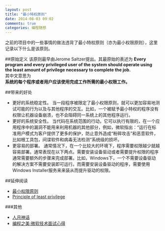 ```yaml
---
layout: post
title: "最小特权原则"
date: 2014-08-03 09:02
comments: true
categories: 编程随想
---
```

之前的项目中的一些事情的做法违背了最小特权原则（亦为最小权限原则），这里记录以下什么是该原则。

##原始定义
该原则最早由Jerome Saltzer提出。其最原始的表述为
**Every program and every privileged user of the system should operate using the least amount of privilege necessary to complete the job.**  
其中文意思为  
**系统的每个程序或者用户应该使用完成工作所需的最小权限工作。**
<!--more-->

##带来的好处
  * 更好的系统稳定性。 当一段程序被限定了最小权限原则，就可以更加容易地测试可能的行为以及与其他程序的交互。比如，一个被赋予最小特权的程序没有权限让机器设备崩溃，也不会阻碍同一系统上的其他程序运行。
  * 更好的系统安全性。 当代码在系统范围的行动，它可以执行有限的，在一个应用程序中的漏洞不能用来利用机器的其他部分，例如，微软指出：“运行在标准用户模式为客户提供了更多的保护，防止意外造成“粉碎攻击”和恶意软件，比如根工具包，间谍软件和病毒无法检测“系统级的损坏。
  * 更容易的部署。     通常情况下，在一个比较大的环境下，程序需要权限越少就越容易部署。通常表现在以下两点。需要安装设备驱动或者需要提升权限的程序通常需要额外的步骤来完成部署。比如，Windows下，一个不需要设备驱动的解决方案不需要安装即可运行。而需要安装设备驱动的程序，需要使用Windows Installer服务来来装从而提升驱动的权限。

##延伸阅读
  * <a href="http://zh.wikipedia.org/wiki/%E6%9C%80%E5%B0%8F%E6%9D%83%E9%99%90%E5%8E%9F%E5%88%99" target="_blank">最小权限原则</a>
  * <a href="http://en.wikipedia.org/wiki/Principle_of_least_privilege" target="_blank">Principle of least privilege</a>

###其他
  * <a href="http://www.amazon.cn/gp/product/B0011C2P7W/ref=as_li_tf_tl?ie=UTF8&camp=536&creative=3200&creativeASIN=B0011C2P7W&linkCode=as2&tag=droidyue-23">人月神话</a><img src="http://ir-cn.amazon-adsystem.com/e/ir?t=droidyue-23&l=as2&o=28&a=B0011C2P7W" width="1" height="1" border="0" alt="" style="border:none !important; margin:0px !important;" />
  * <a href="http://www.amazon.cn/gp/product/B0016K8XGQ/ref=as_li_tf_tl?ie=UTF8&camp=536&creative=3200&creativeASIN=B0016K8XGQ&linkCode=as2&tag=droidyue-23">编程之美:微软技术面试心得</a><img src="http://ir-cn.amazon-adsystem.com/e/ir?t=droidyue-23&l=as2&o=28&a=B0016K8XGQ" width="1" height="1" border="0" alt="" style="border:none !important; margin:0px !important;" />
